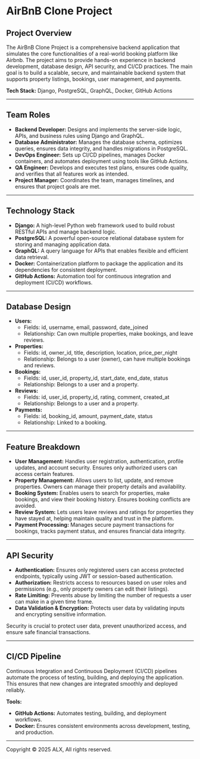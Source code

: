 # AirBnB Clone Project

## Project Overview
The AirBnB Clone Project is a comprehensive backend application that simulates the core functionalities of a real-world booking platform like Airbnb. The project aims to provide hands-on experience in backend development, database design, API security, and CI/CD practices. The main goal is to build a scalable, secure, and maintainable backend system that supports property listings, bookings, user management, and payments.

**Tech Stack:** Django, PostgreSQL, GraphQL, Docker, GitHub Actions

---

## Team Roles
- **Backend Developer:** Designs and implements the server-side logic, APIs, and business rules using Django and GraphQL.
- **Database Administrator:** Manages the database schema, optimizes queries, ensures data integrity, and handles migrations in PostgreSQL.
- **DevOps Engineer:** Sets up CI/CD pipelines, manages Docker containers, and automates deployment using tools like GitHub Actions.
- **QA Engineer:** Develops and executes test plans, ensures code quality, and verifies that all features work as intended.
- **Project Manager:** Coordinates the team, manages timelines, and ensures that project goals are met.

---

## Technology Stack
- **Django:** A high-level Python web framework used to build robust RESTful APIs and manage backend logic.
- **PostgreSQL:** A powerful open-source relational database system for storing and managing application data.
- **GraphQL:** A query language for APIs that enables flexible and efficient data retrieval.
- **Docker:** Containerization platform to package the application and its dependencies for consistent deployment.
- **GitHub Actions:** Automation tool for continuous integration and deployment (CI/CD) workflows.

---

## Database Design
- **Users:**
  - Fields: id, username, email, password, date_joined
  - Relationship: Can own multiple properties, make bookings, and leave reviews.
- **Properties:**
  - Fields: id, owner_id, title, description, location, price_per_night
  - Relationship: Belongs to a user (owner), can have multiple bookings and reviews.
- **Bookings:**
  - Fields: id, user_id, property_id, start_date, end_date, status
  - Relationship: Belongs to a user and a property.
- **Reviews:**
  - Fields: id, user_id, property_id, rating, comment, created_at
  - Relationship: Belongs to a user and a property.
- **Payments:**
  - Fields: id, booking_id, amount, payment_date, status
  - Relationship: Linked to a booking.

---

## Feature Breakdown
- **User Management:** Handles user registration, authentication, profile updates, and account security. Ensures only authorized users can access certain features.
- **Property Management:** Allows users to list, update, and remove properties. Owners can manage their property details and availability.
- **Booking System:** Enables users to search for properties, make bookings, and view their booking history. Ensures booking conflicts are avoided.
- **Review System:** Lets users leave reviews and ratings for properties they have stayed at, helping maintain quality and trust in the platform.
- **Payment Processing:** Manages secure payment transactions for bookings, tracks payment status, and ensures financial data integrity.

---

## API Security
- **Authentication:** Ensures only registered users can access protected endpoints, typically using JWT or session-based authentication.
- **Authorization:** Restricts access to resources based on user roles and permissions (e.g., only property owners can edit their listings).
- **Rate Limiting:** Prevents abuse by limiting the number of requests a user can make in a given time frame.
- **Data Validation & Encryption:** Protects user data by validating inputs and encrypting sensitive information.

Security is crucial to protect user data, prevent unauthorized access, and ensure safe financial transactions.

---

## CI/CD Pipeline
Continuous Integration and Continuous Deployment (CI/CD) pipelines automate the process of testing, building, and deploying the application. This ensures that new changes are integrated smoothly and deployed reliably.

**Tools:**
- **GitHub Actions:** Automates testing, building, and deployment workflows.
- **Docker:** Ensures consistent environments across development, testing, and production.

---

Copyright © 2025 ALX, All rights reserved.
